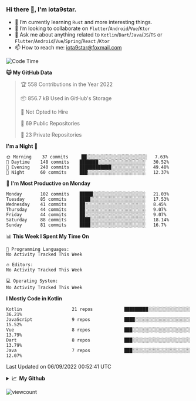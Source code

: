 ### Hi there 👋, I'm iota9star.

- 🌱 I’m currently learning `Rust` and more interesting things.
- 👯 I’m looking to collaborate on `Flutter`/`Android`/`Vue`/`Ktor`
- 💬 Ask me about anything related to `Kotlin`/`Dart`/`Java`/`JS`/`TS` or `Flutter`/`Android`/`Vue`/`Spring`/`React`
  /`Ktor`
- 📫 How to reach me: [iota9star@foxmail.com](iota9star@foxmail.com)



<!--START_SECTION:waka-->
![Code Time](http://img.shields.io/badge/Code%20Time-3%2C090%20hrs%2054%20mins-blue)

**🐱 My GitHub Data** 

> 🏆 558 Contributions in the Year 2022
 > 
> 📦 856.7 kB Used in GitHub's Storage 
 > 
> 🚫 Not Opted to Hire
 > 
> 📜 69 Public Repositories 
 > 
> 🔑 23 Private Repositories  
 > 
**I'm a Night 🦉** 

```text
🌞 Morning    37 commits     ██░░░░░░░░░░░░░░░░░░░░░░░   7.63% 
🌆 Daytime    148 commits    ███████░░░░░░░░░░░░░░░░░░   30.52% 
🌃 Evening    240 commits    ████████████░░░░░░░░░░░░░   49.48% 
🌙 Night      60 commits     ███░░░░░░░░░░░░░░░░░░░░░░   12.37%

```
📅 **I'm Most Productive on Monday** 

```text
Monday       102 commits    █████░░░░░░░░░░░░░░░░░░░░   21.03% 
Tuesday      85 commits     ████░░░░░░░░░░░░░░░░░░░░░   17.53% 
Wednesday    41 commits     ██░░░░░░░░░░░░░░░░░░░░░░░   8.45% 
Thursday     44 commits     ██░░░░░░░░░░░░░░░░░░░░░░░   9.07% 
Friday       44 commits     ██░░░░░░░░░░░░░░░░░░░░░░░   9.07% 
Saturday     88 commits     ████░░░░░░░░░░░░░░░░░░░░░   18.14% 
Sunday       81 commits     ████░░░░░░░░░░░░░░░░░░░░░   16.7%

```


📊 **This Week I Spent My Time On** 

```text
💬 Programming Languages: 
No Activity Tracked This Week

🔥 Editors: 
No Activity Tracked This Week

💻 Operating System: 
No Activity Tracked This Week

```

**I Mostly Code in Kotlin** 

```text
Kotlin                   21 repos            █████████░░░░░░░░░░░░░░░░   36.21% 
JavaScript               9 repos             ████░░░░░░░░░░░░░░░░░░░░░   15.52% 
Vue                      8 repos             ███░░░░░░░░░░░░░░░░░░░░░░   13.79% 
Dart                     8 repos             ███░░░░░░░░░░░░░░░░░░░░░░   13.79% 
Java                     7 repos             ███░░░░░░░░░░░░░░░░░░░░░░   12.07%

```



 Last Updated on 06/09/2022 00:52:41 UTC
<!--END_SECTION:waka-->

<details>
  <summary><b>📈&nbsp;&nbsp;My Github</b></summary>
  <br>
  <img src='https://github-profile-trophy.vercel.app/?username=iota9star'>
  <img src='https://bad-apple-github-readme.vercel.app/api?show_bg=1&username=iota9star&hide_title=true'>
  <img src='http://cr-skills-chart-widget.azurewebsites.net/api/api?username=iota9star'>
</details>


![viewcount](https://count.getloli.com/get/@iota9star?theme=rule34)
